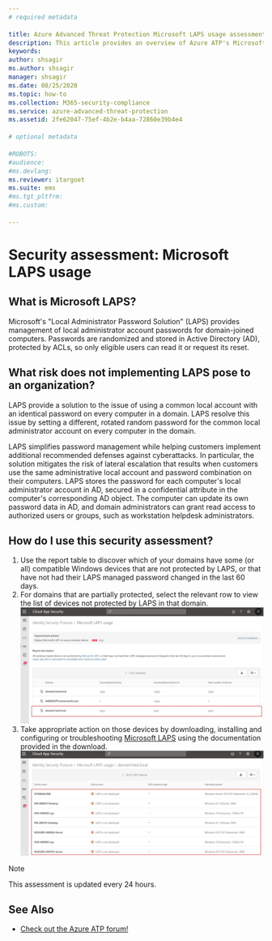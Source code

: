 ```yaml
---
# required metadata

title: Azure Advanced Threat Protection Microsoft LAPS usage assessments
description: This article provides an overview of Azure ATP's Microsoft LAPS usage identity security posture assessment report.
keywords:
author: shsagir
ms.author: shsagir
manager: shsagir
ms.date: 08/25/2020
ms.topic: how-to
ms.collection: M365-security-compliance
ms.service: azure-advanced-threat-protection
ms.assetid: 2fe62047-75ef-4b2e-b4aa-72860e39b4e4

# optional metadata

#ROBOTS:
#audience:
#ms.devlang:
ms.reviewer: itargoet
ms.suite: ems
#ms.tgt_pltfrm:
#ms.custom:

---
```


# Security assessment: Microsoft LAPS usage

## What is Microsoft LAPS?

Microsoft's "Local Administrator Password Solution" (LAPS) provides management of local administrator account passwords for domain-joined computers. Passwords are randomized and stored in Active Directory (AD), protected by ACLs, so only eligible users can read it or request its reset.

## What risk does not implementing LAPS pose to an organization?

LAPS provide a solution to the issue of using a common local account with an identical password on every computer in a domain. LAPS resolve this issue by setting a different, rotated random password for the common local administrator account on every computer in the domain.

LAPS simplifies password management while helping customers implement additional recommended defenses against cyberattacks. In particular, the solution mitigates the risk of lateral escalation that results when customers use the same administrative local account and password combination on their computers. LAPS stores the password for each computer's local administrator account in AD, secured in a confidential attribute in the computer's corresponding AD object. The computer can update its own password data in AD, and domain administrators can grant read access to authorized users or groups, such as workstation helpdesk administrators.

## How do I use this security assessment?

1. Use the report table to discover which of your domains have some (or all) compatible Windows devices that are not protected by LAPS, or that have not had their LAPS managed password changed in the last 60 days.
1. For domains that are partially protected, select the relevant row to view the list of devices not protected by LAPS in that domain.
    ![Select domain with LAPS devices](media/atp-cas-isp-laps-1.png)
1. Take appropriate action on those devices by downloading, installing and configuring or troubleshooting [Microsoft LAPS](https://go.microsoft.com/fwlink/?linkid=2104282) using the documentation provided in the download.
    ![Remediate LAPS device](media/atp-cas-isp-laps-2.png)

> [!NOTE]
> This assessment is updated every 24 hours.

## See Also

- [Check out the Azure ATP forum!](https://aka.ms/azureatpcommunity)
